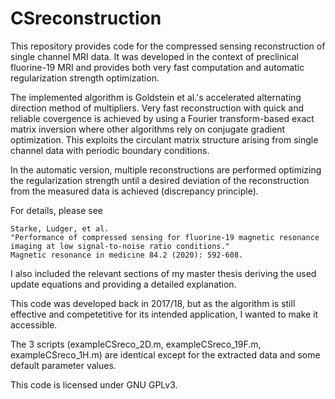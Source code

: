 # CSreconstruction

This repository provides code for the compressed sensing reconstruction of single channel MRI data. It was developed in the context of preclinical fluorine-19 MRI and provides both very fast computation and automatic regularization strength optimization. 

The implemented algorithm is Goldstein et al.'s accelerated alternating direction method of multipliers. Very fast reconstruction with quick and reliable covergence is achieved by using a Fourier transform-based exact matrix inversion where other algorithms rely on conjugate gradient optimization. This exploits the circulant matrix structure arising from single channel data with periodic boundary conditions.

In the automatic version, multiple reconstructions are performed optimizing the regularization strength until a desired deviation of the reconstruction from the measured data is achieved (discrepancy principle).

For details, please see 

    Starke, Ludger, et al. 
    "Performance of compressed sensing for fluorine‐19 magnetic resonance 
    imaging at low signal‐to‐noise ratio conditions." 
    Magnetic resonance in medicine 84.2 (2020): 592-608.

I also included the relevant sections of my master thesis deriving the used update equations and providing a detailed explanation.

This code was developed back in 2017/18, but as the algorithm is still effective and competetitive for its intended application, I wanted to make it accessible.

The 3 scripts (exampleCSreco_2D.m, exampleCSreco_19F.m, exampleCSreco_1H.m) are identical except for the extracted data and some default parameter values.

This code is licensed under GNU GPLv3.
